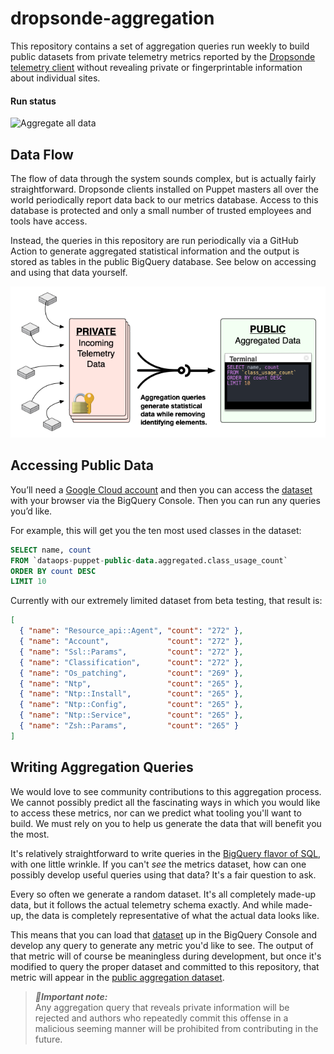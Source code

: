 # dropsonde-aggregation

This repository contains a set of aggregation queries run weekly to build public
datasets from private telemetry metrics reported by the
[Dropsonde telemetry client](https://github.com/puppetlabs/dropsonde) without
revealing private or fingerprintable information about individual sites.

#### Run status

![Aggregate all data](https://github.com/puppetlabs/dropsonde-aggregation/workflows/Aggregate%20all%20data/badge.svg?event=schedule)

## Data Flow

The flow of data through the system sounds complex, but is actually fairly
straightforward. Dropsonde clients installed on Puppet masters all over the
world periodically report data back to our metrics database. Access to this
database is protected and only a small number of trusted employees and tools
have access.

Instead, the queries in this repository are run periodically via a GitHub Action
to generate aggregated statistical information and the output is stored as tables
in the public BigQuery database. See below on accessing and using that data yourself.

![Data aggregation workflow](./aggregation.png)


## Accessing Public Data

You’ll need a [Google Cloud account](https://cloud.google.com/) and then you can
access the [dataset](https://console.cloud.google.com/bigquery?p=dataops-puppet-public-data&d=aggregated)
with your browser via the BigQuery Console. Then you can run any queries you’d like.

For example, this will get you the ten most used classes in the dataset:

``` sql
SELECT name, count
FROM `dataops-puppet-public-data.aggregated.class_usage_count`
ORDER BY count DESC
LIMIT 10
```

Currently with our extremely limited dataset from beta testing, that result is:

``` json
[
  { "name": "Resource_api::Agent", "count": "272" },
  { "name": "Account",             "count": "272" },
  { "name": "Ssl::Params",         "count": "272" },
  { "name": "Classification",      "count": "272" },
  { "name": "Os_patching",         "count": "269" },
  { "name": "Ntp",                 "count": "265" },
  { "name": "Ntp::Install",        "count": "265" },
  { "name": "Ntp::Config",         "count": "265" },
  { "name": "Ntp::Service",        "count": "265" },
  { "name": "Zsh::Params",         "count": "265" }
]
```


## Writing Aggregation Queries

We would love to see community contributions to this aggregation process. We
cannot possibly predict all the fascinating ways in which you would like to
access these metrics, nor can we predict what tooling you'll want to build. We
must rely on you to help us generate the data that will benefit you the most.

It's relatively straightforward to write queries in the [BigQuery flavor of SQL](https://cloud.google.com/bigquery/docs/query-overview),
with one little wrinkle. If you can't _see_ the metrics dataset, how can one
possibly develop useful queries using that data? It's a fair question to ask.

Every so often we generate a random dataset.  It's all completely made-up data,
but it follows the actual telemetry schema exactly. And while made-up, the data
is completely representative of what the actual data looks like.

This means that you can load that [dataset](https://console.cloud.google.com/bigquery?p=dataops-puppet-public-data&d=community&t=community_metrics&page=table)
up in the BigQuery Console and develop any query to generate any metric you'd
like to see. The output of that metric will of course be meaningless during
development, but once it's modified to query the proper dataset and committed to
this repository, that metric will appear in the [public aggregation dataset](https://console.cloud.google.com/bigquery?p=dataops-puppet-public-data&d=aggregated).

> ***📍Important note:***<br />
> Any aggregation query that reveals private information will be rejected and
> authors who repeatedly commit this offense in a malicious seeming manner will
> be prohibited from contributing in the future.

